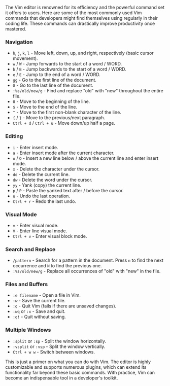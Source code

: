 The Vim editor is renowned for its efficiency and the powerful command set it offers to users. Here are some of the most commonly used Vim commands that developers might find themselves using regularly in their coding life. These commands can drastically improve productivity once mastered.

### Navigation
- `h`, `j`, `k`, `l` - Move left, down, up, and right, respectively (basic cursor movement).
- `w` / `W` - Jump forwards to the start of a word / WORD.
- `b` / `B` - Jump backwards to the start of a word / WORD.
- `e` / `E` - Jump to the end of a word / WORD.
- `gg` - Go to the first line of the document.
- `G` - Go to the last line of the document.
- `:%s/old/new/g` - Find and replace "old" with "new" throughout the entire file.
- `0` - Move to the beginning of the line.
- `$` - Move to the end of the line.
- `^` - Move to the first non-blank character of the line.
- `{` / `}` - Move to the previous/next paragraph.
- `Ctrl + d` / `Ctrl + u` - Move down/up half a page.

### Editing
- `i` - Enter insert mode.
- `a` - Enter insert mode after the current character.
- `o` / `O` - Insert a new line below / above the current line and enter insert mode.
- `x` - Delete the character under the cursor.
- `dd` - Delete the current line.
- `dw` - Delete the word under the cursor.
- `yy` - Yank (copy) the current line.
- `p` / `P` - Paste the yanked text after / before the cursor.
- `u` - Undo the last operation.
- `Ctrl + r` - Redo the last undo.

### Visual Mode
- `v` - Enter visual mode.
- `V` - Enter line visual mode.
- `Ctrl + v` - Enter visual block mode.

### Search and Replace
- `/pattern` - Search for a pattern in the document. Press `n` to find the next occurrence and `N` to find the previous one.
- `:%s/old/new/g` - Replace all occurrences of "old" with "new" in the file.

### Files and Buffers
- `:e filename` - Open a file in Vim.
- `:w` - Save the current file.
- `:q` - Quit Vim (fails if there are unsaved changes).
- `:wq` or `:x` - Save and quit.
- `:q!` - Quit without saving.

### Multiple Windows
- `:split` or `:sp` - Split the window horizontally.
- `:vsplit` or `:vsp` - Split the window vertically.
- `Ctrl + w w` - Switch between windows.

This is just a primer on what you can do with Vim. The editor is highly customizable and supports numerous plugins, which can extend its functionality far beyond these basic commands. With practice, Vim can become an indispensable tool in a developer's toolkit.